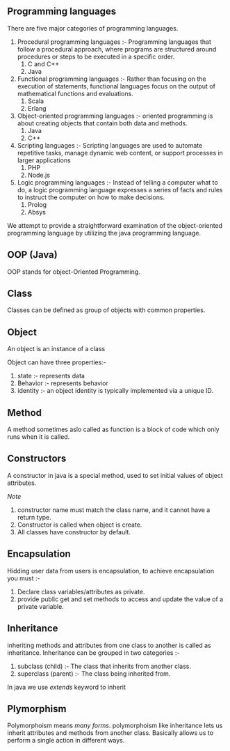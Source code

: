 ## Programming languages

There are five major categories of programming languages.

1. Procedural programming languages :- Programming languages that follow a procedural approach, where programs are structured around procedures or steps to be executed in a specific order.
   1. C and C++
   2. Java
2. Functional programming languages :- Rather than focusing on the execution of statements, functional languages focus on the output of mathematical functions and evaluations.
   1. Scala
   2. Erlang
3. Object-oriented programming languages :- oriented programming is about creating objects that contain both data and methods.
   1. Java
   2. C++
4. Scripting languages :- Scripting languages are used to automate repetitive tasks, manage dynamic web content, or support processes in larger applications
   1. PHP
   2. Node.js
5. Logic programming languages :- Instead of telling a computer what to do, a logic programming language expresses a series of facts and rules to instruct the computer on how to make decisions.
   1. Prolog
   2. Absys

We attempt to provide a straightforward examination of the object-oriented programming language by utilizing the java programming language.

## OOP (Java)

OOP stands for object-Oriented Programming.

## Class

Classes can be defined as group of objects with common properties.

## Object

An object is an instance of a class

Object can have three properties:-

1. state :- represents data
2. Behavior :- represents behavior
3. identity :- an object identity is typically implemented via a unique ID.

## Method

A method sometimes aslo called as function is a block of code which only runs when it is called.

## Constructors

A constructor in java is a special method, used to set initial values of object attributes.

_Note_

1. constructor name must match the class name, and it cannot have a return type.
2. Constructor is called when object is create.
3. All classes have constructor by default.

## Encapsulation

Hidding user data from users is encapsulation, to achieve encapsulation you must :-

1. Declare class variables/attributes as private.
2. provide public get and set methods to access and update the value of a private variable.

## Inheritance

inheriting methods and attributes from one class to another is called as inheritance. Inheritance can be grouped in two categories :-

1. subclass (child) :- The class that inherits from another class.
2. superclass (parent) :- The class being inherited from.

In java we use _extends_ keyword to inherit

## Plymorphism

Polymorphoism means _many forms_. polymorphoism like inheritance lets us inherit attributes and methods from another class. Basically allows us to perform a single action in different ways.
